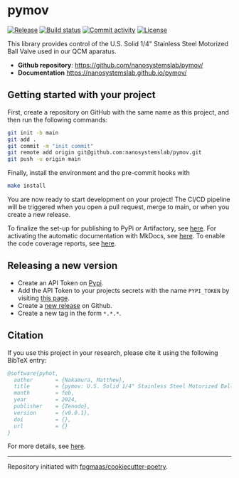 # pymov

[![Release](https://img.shields.io/github/v/release/nanosystemslab/pymov)](https://img.shields.io/github/v/release/nanosystemslab/pymov)
[![Build status](https://img.shields.io/github/actions/workflow/status/nanosystemslab/pymov/main.yml?branch=main)](https://github.com/nanosystemslab/pymov/actions/workflows/main.yml?query=branch%3Amain)
[![Commit activity](https://img.shields.io/github/commit-activity/m/nanosystemslab/pymov)](https://img.shields.io/github/commit-activity/m/nanosystemslab/pymov)
[![License](https://img.shields.io/github/license/nanosystemslab/pymov)](https://img.shields.io/github/license/nanosystemslab/pymov)

This library provides control of the U.S. Solid 1/4" Stainless Steel Motorized Ball Valve used in our QCM aparatus.

- **Github repository**: <https://github.com/nanosystemslab/pymov/>
- **Documentation** <https://nanosystemslab.github.io/pymov/>

## Getting started with your project

First, create a repository on GitHub with the same name as this project, and then run the following commands:

```bash
git init -b main
git add .
git commit -m "init commit"
git remote add origin git@github.com:nanosystemslab/pymov.git
git push -u origin main
```

Finally, install the environment and the pre-commit hooks with

```bash
make install
```

You are now ready to start development on your project!
The CI/CD pipeline will be triggered when you open a pull request, merge to main, or when you create a new release.

To finalize the set-up for publishing to PyPi or Artifactory, see [here](https://fpgmaas.github.io/cookiecutter-poetry/features/publishing/#set-up-for-pypi).
For activating the automatic documentation with MkDocs, see [here](https://fpgmaas.github.io/cookiecutter-poetry/features/mkdocs/#enabling-the-documentation-on-github).
To enable the code coverage reports, see [here](https://fpgmaas.github.io/cookiecutter-poetry/features/codecov/).

## Releasing a new version

- Create an API Token on [Pypi](https://pypi.org/).
- Add the API Token to your projects secrets with the name `PYPI_TOKEN` by visiting [this page](https://github.com/nanosystemslab/pymov/settings/secrets/actions/new).
- Create a [new release](https://github.com/nanosystemslab/pymov/releases/new) on Github.
- Create a new tag in the form `*.*.*`.

## Citation

If you use this project in your research, please cite it using the following BibTeX entry:

```bibtex
@software{pyhot,
  author       = {Nakamura, Matthew},
  title        = {pymov: U.S. Solid 1/4" Stainless Steel Motorized Ball Valve Control Library},
  month        = feb,
  year         = 2024,
  publisher    = {Zenodo},
  version      = {v0.0.1},
  doi          = {},
  url          = {}
}
```

For more details, see [here](https://fpgmaas.github.io/cookiecutter-poetry/features/cicd/#how-to-trigger-a-release).

---

Repository initiated with [fpgmaas/cookiecutter-poetry](https://github.com/fpgmaas/cookiecutter-poetry).

